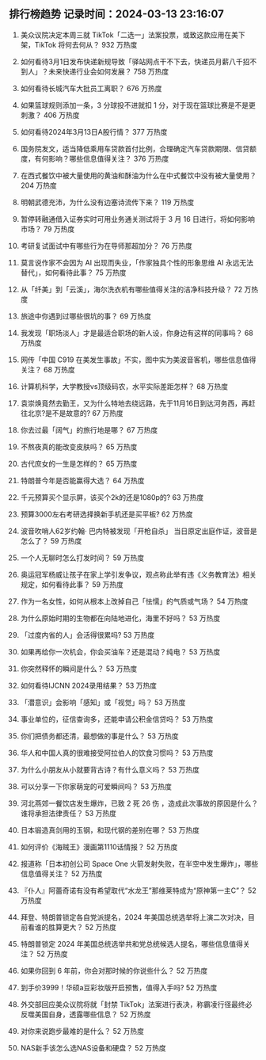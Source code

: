 
## 排行榜趋势 记录时间：2024-03-13 23:16:07
  
  1. 美众议院决定本周三就 TikTok「二选一」法案投票，或致这款应用在美下架，TikTok 将何去何从？ 932 万热度
    
  2. 如何看待3月1日发布快递新规导致「驿站网点干不下去，快递员月薪八千招不到人」？未来快递行业会如何发展？ 758 万热度
    
  3. 如何看待长城汽车大批员工离职？ 676 万热度
    
  4. 如果篮球规则添加一条，3 分球投不进就扣 1 分，对于现在篮球比赛是不是更刺激？ 406 万热度
    
  5. 如何看待2024年3月13日A股行情？ 377 万热度
    
  6. 国务院发文，适当降低乘用车贷款首付比例，合理确定汽车贷款期限、信贷额度，有何影响？哪些信息值得关注？ 376 万热度
    
  7. 在西式餐饮中被大量使用的黄油和酥油为什么在中式餐饮中没有被大量使用？ 204 万热度
    
  8. 明朝武德充沛，为什么没有边塞诗流传下来？ 119 万热度
    
  9. 暂停转融通借入证券实时可用业务通关测试将于 3 月 16 日进行，将如何影响市场？ 79 万热度
    
  10. 考研复试面试中有哪些行为在导师那超加分？ 76 万热度
    
  11. 莫言说作家不会因为 AI 出现而失业，「作家独具个性的形象思维 AI 永远无法替代」，如何看待此事？ 75 万热度
    
  12. 从「纤美」到「云溪」，海尔洗衣机有哪些值得关注的洁净科技升级？ 72 万热度
    
  13. 旅途中你遇到过哪些很坑的事？ 69 万热度
    
  14. 我发现「职场淡人」才是最适合职场的新人设，你身边有这样的同事吗？ 68 万热度
    
  15. 网传「中国 C919 在美发生事故」不实，图中实为美波音客机，哪些信息值得关注？ 68 万热度
    
  16. 计算机科学，大学教授vs顶级码农，水平实际差距怎样？ 68 万热度
    
  17. 袁崇焕竟然去勤王，又为什么特地去绕远路，先于11月16日到达河务西，再赶往北京?是不是故意的? 67 万热度
    
  18. 你去过最「阔气」的旅行地是哪？ 67 万热度
    
  19. 不熬夜真的能改变皮肤吗？ 65 万热度
    
  20. 古代庶女的一生是怎样的？ 65 万热度
    
  21. 特朗普今年是否能赢得大选？ 64 万热度
    
  22. 千元预算买个显示屏，该买个2k的还是1080p的? 63 万热度
    
  23. 预算3000左右考研选择换新手机还是买平板? 62 万热度
    
  24. 波音吹哨人62岁约翰· 巴内特被发现「开枪自杀」 当日原定出庭作证，波音是怎么了？ 59 万热度
    
  25. 一个人无聊时怎么打发时间？ 59 万热度
    
  26. 奥运冠军杨威让孩子在家上学引发争议，观点称此举有违《义务教育法》相关规定，如何看待此事？ 59 万热度
    
  27. 作为一名女性，如何从根本上改掉自己「怯懦」的气质或气场？ 54 万热度
    
  28. 为什么原始时期的生物都在向陆地进化，海里不好吗？ 53 万热度
    
  29. 「过度内省的人」会活得很累吗? 53 万热度
    
  30. 如果再给你一次机会，你会买油车？还是混动？纯电？ 53 万热度
    
  31. 你突然释怀的瞬间是什么？ 53 万热度
    
  32. 如何看待IJCNN 2024录用结果？ 53 万热度
    
  33. 「潜意识」会影响「感知」或「视觉」吗？ 53 万热度
    
  34. 事业单位的，征信查询多，还能申请公积金信贷吗？ 53 万热度
    
  35. 你们把债务都还清，最想做的事是什么？ 53 万热度
    
  36. 华人和中国人真的很难接受阿拉伯人的饮食习惯吗？ 53 万热度
    
  37. 为什么小朋友从小就要背古诗？有什么意义吗？ 53 万热度
    
  38. 可以分享一下你家萌宠的可爱瞬间吗？ 53 万热度
    
  39. 河北燕郊一餐饮店发生爆炸，已致 2 死 26 伤 ，造成此次事故的原因是什么？谁将承担法律责任？ 53 万热度
    
  40. 日本锻造真剑用的玉钢，和现代钢的差别在哪？ 53 万热度
    
  41. 如何评价《海贼王》漫画第1110话情报？ 52 万热度
    
  42. 报道称「日本初创公司 Space One 火箭发射失败，在半空中发生爆炸」，哪些信息值得关注？ 52 万热度
    
  43. 『仆人』阿蕾奇诺有没有希望取代“水龙王”那维莱特成为“原神第一主C”？ 52 万热度
    
  44. 拜登、特朗普锁定各自党派提名，2024 年美国总统选举将上演二次对决，目前看谁的胜算更大？ 52 万热度
    
  45. 特朗普锁定 2024 年美国总统选举共和党总统候选人提名，哪些信息值得关注？ 52 万热度
    
  46. 如果你回到 6 年前，你会对那时候的你说些什么？ 52 万热度
    
  47. 到手价3999！华硕a豆彩妆版开启预售，值得入手吗? 52 万热度
    
  48. 外交部回应美众议院将就「封禁 TikTok」法案进行表决，称霸凌行径最终必反噬美国自身，透露哪些信息？ 52 万热度
    
  49. 对你来说跑步最难的是什么？ 52 万热度
    
  50. NAS新手该怎么选NAS设备和硬盘？ 52 万热度
    